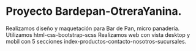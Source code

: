 # Proyecto Bardepan-OtreraYanina.
Realizamos diseño y maquetación para Bar de Pan, micro panadería.
Utilizamos html-css-bootstrap-scss
Realizamos web con vista desktop y mobil con 5 secciones index-productos-contacto-nosotros-sucursales.

